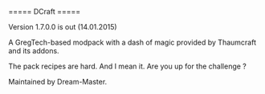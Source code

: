 ===== DCraft =====

Version 1.7.0.0 is out (14.01.2015)

A GregTech-based modpack with a dash of magic provided by Thaumcraft and its addons.

The pack recipes are hard. And I mean it. Are you up for the challenge ?

Maintained by Dream-Master.

